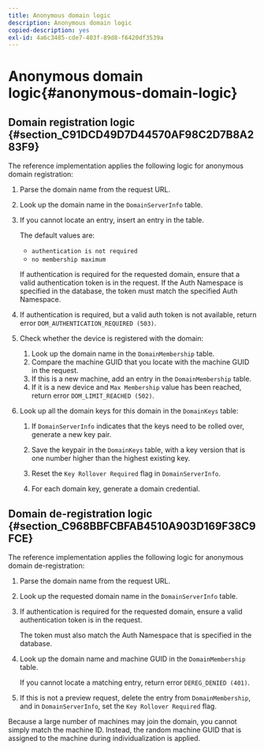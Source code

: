```yaml
---
title: Anonymous domain logic
description: Anonymous domain logic
copied-description: yes
exl-id: 4a6c3485-cde7-403f-89d8-f6420df3539a
---
```

# Anonymous domain logic{#anonymous-domain-logic}

## Domain registration logic {#section_C91DCD49D7D44570AF98C2D7B8A283F9}

The reference implementation applies the following logic for anonymous domain registration:

1. Parse the domain name from the request URL. 
1. Look up the domain name in the `DomainServerInfo` table. 
1. If you cannot locate an entry, insert an entry in the table.

   The default values are:

    * `authentication is not required`
    * `no membership maximum`

   If authentication is required for the requested domain, ensure that a valid authentication token is in the request. If the Auth Namespace is specified in the database, the token must match the specified Auth Namespace. 
1. If authentication is required, but a valid auth token is not available, return error `DOM_AUTHENTICATION_REQUIRED (503)`. 
1. Check whether the device is registered with the domain:

    1. Look up the domain name in the `DomainMembership` table. 
    1. Compare the machine GUID that you locate with the machine GUID in the request. 
    1. If this is a new machine, add an entry in the `DomainMembership` table. 
    1. If it is a new device and `Max Membership` value has been reached, return error `DOM_LIMIT_REACHED (502)`.

1. Look up all the domain keys for this domain in the `DomainKeys` table:

    1. If `DomainServerInfo` indicates that the keys need to be rolled over, generate a new key pair. 
    1. Save the keypair in the `DomainKeys` table, with a key version that is one number higher than the highest existing key. 
    1. Reset the `Key Rollover Required` flag in `DomainServerInfo`. 
    
    1. For each domain key, generate a domain credential.

## Domain de-registration logic {#section_C968BBFCBFAB4510A903D169F38C9FCE}

The reference implementation applies the following logic for anonymous domain de-registration:

1. Parse the domain name from the request URL. 
1. Look up the requested domain name in the `DomainServerInfo` table. 
1. If authentication is required for the requested domain, ensure a valid authentication token is in the request.

   The token must also match the Auth Namespace that is specified in the database. 
1. Look up the domain name and machine GUID in the `DomainMembership` table.

   If you cannot locate a matching entry, return error `DEREG_DENIED (401)`. 

1. If this is not a preview request, delete the entry from `DomainMembership`, and in `DomainServerInfo`, set the `Key Rollover Required` flag.

Because a large number of machines may join the domain, you cannot simply match the machine ID. Instead, the random machine GUID that is assigned to the machine during individualization is applied.
